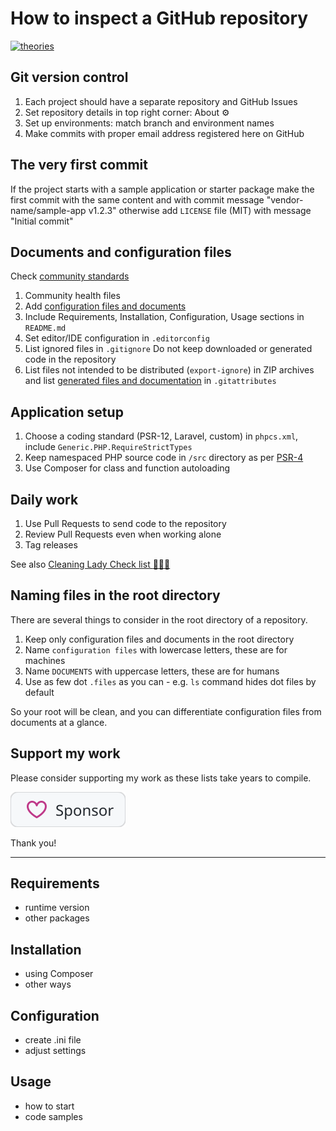 # How to inspect a GitHub repository

[![theories](https://img.shields.io/badge/more-theories-purple)](https://github.com/stars/szepeviktor/lists/theory)

## Git version control

1. Each project should have a separate repository and GitHub Issues
1. Set repository details in top right corner: About :gear:
1. Set up environments: match branch and environment names
1. Make commits with proper email address registered here on GitHub

## The very first commit

If the project starts with a sample application or starter package
make the first commit with the same content and with commit message
"vendor-name/sample-app v1.2.3"
otherwise add `LICENSE` file (MIT) with message "Initial commit"

## Documents and configuration files

Check [community standards](https://github.com/szepeviktor/github-repository-inspection/community)

1. Community health files
1. Add [configuration files and documents](#naming-files-in-the-root-directory)
1. Include Requirements, Installation, Configuration,
    Usage sections in `README.md`
1. Set editor/IDE configuration in `.editorconfig`
1. List ignored files in `.gitignore`
    Do not keep downloaded or generated code in the repository
1. List files not intended to be distributed (`export-ignore`)
    in ZIP archives and list
    [generated files and documentation](https://github.com/github/linguist/blob/master/docs/overrides.md#summary)
    in `.gitattributes`

## Application setup

1. Choose a coding standard (PSR-12, Laravel, custom) in `phpcs.xml`,
    include `Generic.PHP.RequireStrictTypes`
1. Keep namespaced PHP source code in `/src` directory
    as per [PSR-4](https://www.php-fig.org/psr/psr-4/)
1. Use Composer for class and function autoloading

## Daily work

1. Use Pull Requests to send code to the repository
1. Review Pull Requests even when working alone
1. Tag releases

See also
[Cleaning Lady Check list :broom::woman::memo:](https://web.archive.org/web/20200831185120/https://tomasvotruba.com/cleaning-lady-checklist/)

## Naming files in the root directory

There are several things to consider in the root directory of a repository.

1. Keep only configuration files and documents in the root directory
2. Name `configuration files` with lowercase letters, these are for machines
3. Name `DOCUMENTS` with uppercase letters, these are for humans
4. Use as few dot `.files` as you can - e.g. `ls` command hides dot files by default

So your root will be clean,
and you can differentiate configuration files from documents at a glance.

## Support my work

Please consider supporting my work as these lists take years to compile.

[![Sponsor](https://github.com/szepeviktor/.github/raw/master/.github/assets/github-like-sponsor-button.svg)](https://github.com/sponsors/szepeviktor)

Thank you!

---

## Requirements

- runtime version
- other packages

## Installation

- using Composer
- other ways

## Configuration

- create .ini file
- adjust settings

## Usage

- how to start
- code samples
